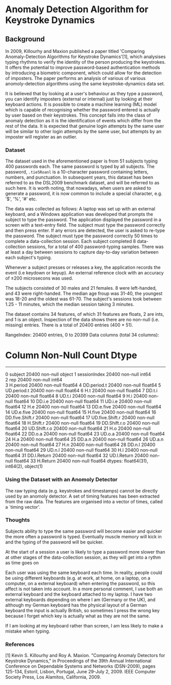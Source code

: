 # Anomaly Detection Algorithm for Keystroke Dynamics

## Background

In 2009, Killourhy and Maxion published a paper titled 'Comparing Anomaly-Detection Algorithms for Keystroke Dynamics'[1], which analysises typing rhythms to verify the identity of the person producing the keystrokes. It offers the potential to improve password-based authentication methods by introducing a biometric component, which could allow for the detection of imposters. The paper performs an analysis of various of various anomoly-detection algorithms using the same keystroke-dynamics data set. 

It is believed that by looking at a user's behaviour as they type a password, you can identify imposters (external or internal) just by looking at their keyboard actions. It is possible to create a machine learning (ML) model which is capable of recognising whether the password entered is actually by user based on their keystrokes. This concept falls into the class of anomaly detection as it is the identification of events which differ from the rest of the data. It is expected that genuine login attempts by the same user will be similar to other login attempts by the same user, but attempts by an imposter will register as an outlier.

### Dataset

The dataset used in the aforementioned paper is from 51 subjects typing 400 passwords each. The same password is typed by all subjects. The password, `.tie5Roanl` is a 10-character password containing letters, numbers, and punctuation. In subsequent years, this dataset has been referred to as the DSL2009 benchmark dataset, and will be referred to as such here. It is worth noting, that nowadays, when users are asked to generate a password, it is now common to include a special character, e.g. '$', '%', '#' etc.

The data was collected as follows: A laptop was set up with an external keyboard, and a Windows application was developed that prompts the subject to type the password. The application displayed the password in a screen with a text-entry field. The subject must type the password correctly and then press enter. If any errors are detected, the user is asked to re-type the password. The subject must type the password correctly 50 times to complete a data-collection session. Each subject completed 8 data-collection sessions, for a total of 400 password-typing samples. There was at least a day between sessions to capture day-to-day variation between each subject's typing.

Whenever a subject presses or releases a key, the application records the event (i.e keydown or keyup). An external reference clock with an accuracy of $\pm$200 microsecons was used.

The subjects consisted of 30 males and 21 females. 8 were left-handed, and 43 were right-handed. The median age froup was 31-40, the youngest was 18-20 and the oldest was 61-70. The subject's sessions took between 1.25 - 11 minutes, which the median session taking 3 minutes.

The dataset contains 34 features, of which 31 features are floats, 2 are ints, and 1 is an object. Inspection of the data shows there are no non-null (i.e. missing) entries. There is a total of 20400 entries (400 * 51).

RangeIndex: 20400 entries, 0 to 20399
Data columns (total 34 columns):
 #   Column           Non-Null Count  Dtype  
---  ------           --------------  -----  
 0   subject          20400 non-null  object 
 1   sessionIndex     20400 non-null  int64  
 2   rep              20400 non-null  int64  
 3   H.period         20400 non-null  float64
 4   DD.period.t      20400 non-null  float64
 5   UD.period.t      20400 non-null  float64
 6   H.t              20400 non-null  float64
 7   DD.t.i           20400 non-null  float64
 8   UD.t.i           20400 non-null  float64
 9   H.i              20400 non-null  float64
 10  DD.i.e           20400 non-null  float64
 11  UD.i.e           20400 non-null  float64
 12  H.e              20400 non-null  float64
 13  DD.e.five        20400 non-null  float64
 14  UD.e.five        20400 non-null  float64
 15  H.five           20400 non-null  float64
 16  DD.five.Shift.r  20400 non-null  float64
 17  UD.five.Shift.r  20400 non-null  float64
 18  H.Shift.r        20400 non-null  float64
 19  DD.Shift.r.o     20400 non-null  float64
 20  UD.Shift.r.o     20400 non-null  float64
 21  H.o              20400 non-null  float64
 22  DD.o.a           20400 non-null  float64
 23  UD.o.a           20400 non-null  float64
 24  H.a              20400 non-null  float64
 25  DD.a.n           20400 non-null  float64
 26  UD.a.n           20400 non-null  float64
 27  H.n              20400 non-null  float64
 28  DD.n.l           20400 non-null  float64
 29  UD.n.l           20400 non-null  float64
 30  H.l              20400 non-null  float64
 31  DD.l.Return      20400 non-null  float64
 32  UD.l.Return      20400 non-null  float64
 33  H.Return         20400 non-null  float64
dtypes: float64(31), int64(2), object(1)


### Using the Dataset with an Anomoly Detector

The raw typing data (e.g. keystrokes and timestamps) cannot be directly used by an anomoly detector. A set of timing features has been extracted from the raw data. The features are organised into a vector of times, called a `timing vector'. 



### Thoughts 

Subjects ability to type the same password will become easier and quicker the more often a password is typed. Eventually muscle memory will kick in and the typing of the password will be quicker.

At the start of a session a user is likely to type a password more slower than at other stages of the data-collection session, as they will get into a rythm as time goes on

Each user was using the same keyboard each time. In reality, people could be using different keyboards (e.g. at work, at home, on a laptop, on a computer, on a external keyboard) when entering the password, so this affect is not taken into account. In a more personal comment, I use both an external keyboard and the keyboard attached to my laptop. I have two external keyboards depending on where I am (Germany or the UK), and although my German keyboard has the physical layout of a German keyboard the input is actually British, so sometimes I press the wrong key because I forget which key is actually what as they are not the same.

If I am looking at my keyboard rather than screen, I am less likely to make a mistake when typing.

































### References
[1] Kevin S. Killourhy and Roy A. Maxion. "Comparing Anomaly Detectors for Keystroke Dynamics," in Proceedings of the 39th Annual International Conference on Dependable Systems and Networks (DSN-2009), pages 125-134, Estoril, Lisbon, Portugal, June 29-July 2, 2009. IEEE Computer Society Press, Los Alamitos, California, 2009.
